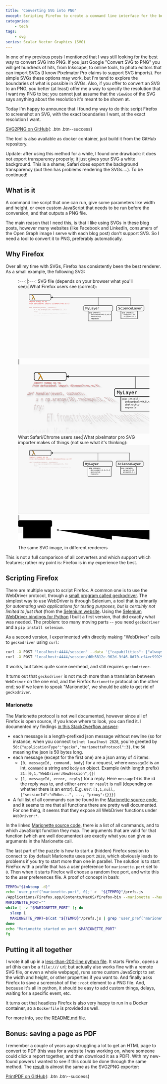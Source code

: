 ```yaml
---
title: 'Converting SVG into PNG'
except: Scripting Firefox to create a command line interface for the best SVG renderer out there, and allowing saving to PNG
categories:
    - tech
tags:
    - svg
series: Scalar Vector Graphics (SVG)
---
```

In one of my previous posts I mentioned that I was still looking for the best way to convert SVG into PNG.
If you just Google "Convert SVG to PNG" you will get hundreds of hits, from Inkscape, to online tools, to photo editors that can import SVGs (I know Pixelmator Pro claims to support SVG imports).
For simple SVGs these options may work, but I'm tend to explore the boundaries of what is possible in SVGs.
Also, if you offer to convert an SVG to an PNG, you better (at least) offer me a way to specify the resolution that I want my PNG to be; you cannot just assume that the `viewBox` of the SVG says anything about the resolution it's meant to be shown at.

Today I'm happy to announce that I found my way to do this: script Firefox to screenshot an SVG, with the exact boundaries I want, at the exact resolution I want.

[SVG2PNG on <i class="fab fa-fw fa-github" aria-hidden="true"></i> GitHub](https://github.com/reinhrst/svg2png){: .btn .btn--success}

The tool is also available as docker container, just build it from the GitHub repository.

<div markdown="1" class="notice">
Update: after using this method for a while, I found one drawback: it does not export transparency properly; it just gives your SVG a white background.
This is a shame; Safari does export the background transparency (but then has problems rendering the SVGs....).
To be continued!
</div>

## What is it
A command line script that one can run, give some parameters like width and height, or even custom JavaScript that needs to be run before the conversion, and that outputs a PNG file.

The main reason that I need this, is that I like using SVGs in these blog posts, however many websites (like Facebook and LinkedIn, consumers of the Open Graph image I serve with each blog post) don't support SVG.
So I need a tool to convert it to PNG, preferably automatically.

## Why Firefox
Over all my time with SVGs, Firefox has consistently been the best renderer.
As a small example, the following SVG:

<figure markdown="1">

:---:|:---:
SVG file (depends on your browser what you'll see):|What Firefox users see (correct):
![Example SVG](example.svg)|![Example PNG](example.png)
What Safari/Chrome users see:|What pixelmator pro SVG importer makes of things (not sure what it's thinking):
![Example PNG](example-wrong.png) |![Example PNG](example-pixelmator.png)

<figcaption>The same SVG image, in different renderers</figcaption>
</figure>

This is not a full comparison of all converters and which support which features; rather my point is: Firefox is in my experience the best.

## Scripting Firefox

There are multiple ways to script Firefox.
A common one is to use the WebDriver protocol, through a [small program called geckodriver](https://github.com/mozilla/geckodriver/releases).
The simplest way to use WebDriver is through Selenium, a tool that is primarily *for automating web applications for testing purposes, but is certainly not limited to just that* (from the [Selenium website](https://www.selenium.dev).
Using the [Selenium WebDriver bindings for Python](https://pypi.org/project/selenium/) I built a first version, that did exactly what was needed.
The problem: too many moving parts -- you need `geckodriver` and a `pip install selenium`.

As a second version, I experimented with directly making "WebDriver" calls to `geckodriver` using `curl`:
```bash
curl -X POST "localhost:4444/session" --data '{"capabilities": {"alwaysMatch": {}}}' -H "Content-Type: application/json; charset=utf-8"
curl -X POST "localhost:4444/session/d6b5812e-962d-9f46-8d70-cf4ec999293a/url" --data '{"url": "file:///Volumes/Work/reinhrst.github.io/assets/images/2021/08/10/results-js-and-go-speedup.svg"}' -H "Content-Type: application/json; charset=utf-8"
```

It works, but takes quite some overhead, and still requires `geckodriver`.

It turns out that `geckodriver` is not much more than a translation between `WebDriver` on the one end, and the Firefox `Marionette` protocol on the other end; so if we learn to speak "Marionette", we should be able to get rid of `geckodriver`.

### Marionette
The Marionette protocol is not well documented, however since all of Firefox is open source, if you know where to look, you can find it. I documented my findings [in this StackOverflow answer](https://stackoverflow.com/a/68747295/1207489):

- each message is a length-prefixed json message without newline (so for instance, when you connect `telnet localhost 2828`, you're greeted by `50:{"applicationType":"gecko","marionetteProtocol":3}`, the `50` meaning the json is 50 bytes long.
- each message (except for the first one) are a json array of 4 items:
    - `[0, messageId, command, body]` for a request, where `messageId` is an int, `command` a string and `body` an object. Example (with length prefix) `31:[0,1,"WebDriver:NewSession",{}]`
    - `[1, messageId, error, reply]` for a reply. Here `messageId` is the id the reply was to, and either `error` or `result` is null (depending on whether there is an error). E.g. `697:[1,1,null,{"sessionId":"d9dbe...", ..., "proxy":{}}}]`
- A full list of all commands can be found in the [Marionette source code](https://searchfox.org/mozilla-central/source/remote/marionette/driver.js), and it seems to me that all functions there are pretty well documented. For one thing, it seems that they expose all WebDriver functions under `WebDriver:*`.

In the linked [Marionette source code](https://searchfox.org/mozilla-central/source/remote/marionette/driver.js), there is a list of all commands, and to which JavaScript function they map.
The arguments that are valid for that function (which are well documented) are exactly what you can give as arguments in the Marionette call.

The last part of the puzzle is how to start a (hidden) Firefox session to connect to (by default Marionette uses port `2828`, which obviously leads to problems if you try to start more than one in parallel.
The solution is to start FireFox with a profile that has a user preference for `marionette.port` set to `0`. 
Then when it starts Firefox will choose a random free port, and write this to the user preferences file.
A proof of concept in bash:
```bash
TEMPD="$(mktemp -d)"
echo 'user_pref("marionette.port", 0);' >  "${TEMPD}"/prefs.js
/Applications/Firefox.app/Contents/MacOS/firefox-bin --marionette --headless --no-remote --profile "${TEMPD}" &
MARIONETTE_PORT=""
while [ -z "$MARIONETTE_PORT" ]; do
  sleep 1
  MARIONETTE_PORT=$(cat "${TEMPD}"/prefs.js | grep 'user_pref("marionette.port"' | grep -oE '[1-9][0-9]*')
done
echo "Marionette started on port $MARIONETTE_PORT"
fg
```

## Putting it all together
I wrote it all up in a [less-than-200-line python file](https://github.com/reinhrst/svg2png/blob/main/main.py).
It starts Firefox, opens a url (this can be a `file:///` url; but actually also works fine with a remote SVG file, or even a whole webpage), runs some custom JavaScript to set the width and height, or other properties if you want to.
And finally asks Firefox to save a screenshot of the `:root` element to a PNG file.
And, because it's all in python, it should be easy to add custom things, delays, waiting for a specific event, etc.

It turns out that headless Firefox is also very happy to run in a Docker container, so a `Dockerfile` is provided as well.

For more info, see the [README.md file](https://github.com/reinhrst/svg2png).

## Bonus: saving a page as PDF
I remember a couple of years ago struggling a lot to get an HTML page to convert to PDF (this was for a website I was working on, where someone could click a report together, and then download it as a PDF).
With my new-found powers I wanted to see if this could be done through the same method.
The [result](https://github.com/reinhrst/svg2png/tree/printpdf) is almost the same as the SVG2PNG exporter:



[PrintPDF on <i class="fab fa-fw fa-github" aria-hidden="true"></i> GitHub](https://github.com/reinhrst/svg2png/tree/printpdf){: .btn .btn--success}

